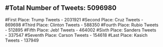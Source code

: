 #Total Number of Tweets: 5096980 
---
#First Place: Trump Tweets - 2031921
#Second Place: Cruz Tweets - 869698
#Third Place: Clinton Tweets - 588350
#Fourth Place: Rubio Tweets - 512895
#Fifth Place: Jeb! Tweets - 464002
#Sixth Place: Sanders Tweets - 337547
#Seventh Place: Carson Tweets - 154618
#Last Place: Kasich Tweets - 137949

